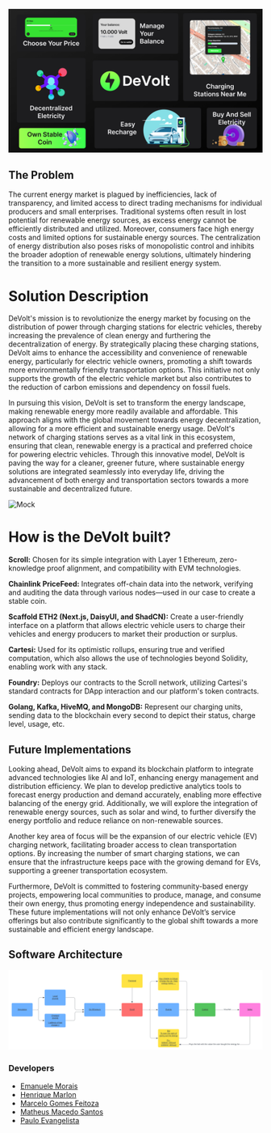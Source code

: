 ![Mock](assets/summary.png)

## The Problem

The current energy market is plagued by inefficiencies, lack of transparency, and limited access to direct trading mechanisms for individual producers and small enterprises. Traditional systems often result in lost potential for renewable energy sources, as excess energy cannot be efficiently distributed and utilized. Moreover, consumers face high energy costs and limited options for sustainable energy sources. The centralization of energy distribution also poses risks of monopolistic control and inhibits the broader adoption of renewable energy solutions, ultimately hindering the transition to a more sustainable and resilient energy system.

# Solution Description

DeVolt's mission is to revolutionize the energy market by focusing on the distribution of power through charging stations for electric vehicles, thereby increasing the prevalence of clean energy and furthering the decentralization of energy. By strategically placing these charging stations, DeVolt aims to enhance the accessibility and convenience of renewable energy, particularly for electric vehicle owners, promoting a shift towards more environmentally friendly transportation options. This initiative not only supports the growth of the electric vehicle market but also contributes to the reduction of carbon emissions and dependency on fossil fuels.

In pursuing this vision, DeVolt is set to transform the energy landscape, making renewable energy more readily available and affordable. This approach aligns with the global movement towards energy decentralization, allowing for a more efficient and sustainable energy usage. DeVolt's network of charging stations serves as a vital link in this ecosystem, ensuring that clean, renewable energy is a practical and preferred choice for powering electric vehicles. Through this innovative model, DeVolt is paving the way for a cleaner, greener future, where sustainable energy solutions are integrated seamlessly into everyday life, driving the advancement of both energy and transportation sectors towards a more sustainable and decentralized future.

![Mock](assets/mock1.png)

# How is the DeVolt built?

**⁠Scroll:** Chosen for its simple integration with Layer 1 Ethereum, zero-knowledge proof alignment, and compatibility with EVM technologies.

**Chainlink PriceFeed:** Integrates off-chain data into the network, verifying and auditing the data through various nodes—used in our case to create a stable coin.

**Scaffold ETH2 (Next.js, DaisyUI, and ShadCN):** Create a user-friendly interface on a platform that allows electric vehicle users to charge their vehicles and energy producers to market their production or surplus.

⁠**Cartesi:** Used for its optimistic rollups, ensuring true and verified computation, which also allows the use of technologies beyond Solidity, enabling work with any stack.

**⁠Foundry:** Deploys our contracts to the Scroll network, utilizing Cartesi's standard contracts for DApp interaction and our platform's token contracts.

**Golang, Kafka, HiveMQ, and MongoDB:** Represent our charging units, sending data to the blockchain every second to depict their status, charge level, usage, etc.

## Future Implementations

Looking ahead, DeVolt aims to expand its blockchain platform to integrate advanced technologies like AI and IoT, enhancing energy management and distribution efficiency. We plan to develop predictive analytics tools to forecast energy production and demand accurately, enabling more effective balancing of the energy grid. Additionally, we will explore the integration of renewable energy sources, such as solar and wind, to further diversify the energy portfolio and reduce reliance on non-renewable sources.

Another key area of focus will be the expansion of our electric vehicle (EV) charging network, facilitating broader access to clean transportation options. By increasing the number of smart charging stations, we can ensure that the infrastructure keeps pace with the growing demand for EVs, supporting a greener transportation ecosystem.

Furthermore, DeVolt is committed to fostering community-based energy projects, empowering local communities to produce, manage, and consume their own energy, thus promoting energy independence and sustainability. These future implementations will not only enhance DeVolt’s service offerings but also contribute significantly to the global shift towards a more sustainable and efficient energy landscape.

## Software Architecture

![Mock](assets/arch.png)

### Developers

- [Emanuele Morais](https://www.linkedin.com/in/emanuele-morais/)
- [Henrique Marlon](https://www.linkedin.com/in/henriquemarlon/)
- [Marcelo Gomes Feitoza](https://www.linkedin.com/in/marcelofeitoza7/)
- [Matheus Macedo Santos](https://www.linkedin.com/in/matheusmacedosantos/)
- [Paulo Evangelista](https://www.linkedin.com/in/paulo-evangelista/)
